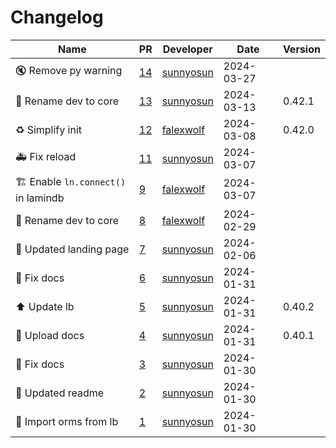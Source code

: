 # Changelog

<!-- prettier-ignore -->
Name | PR | Developer | Date | Version
--- | --- | --- | --- | ---
🔇 Remove py warning | [14](https://github.com/laminlabs/bionty/pull/14) | [sunnyosun](https://github.com/sunnyosun) | 2024-03-27 |
🚚 Rename dev to core | [13](https://github.com/laminlabs/bionty/pull/13) | [sunnyosun](https://github.com/sunnyosun) | 2024-03-13 | 0.42.1
♻️ Simplify init | [12](https://github.com/laminlabs/bionty/pull/12) | [falexwolf](https://github.com/falexwolf) | 2024-03-08 | 0.42.0
🚑️ Fix reload | [11](https://github.com/laminlabs/bionty/pull/11) | [sunnyosun](https://github.com/sunnyosun) | 2024-03-07 |
🏗️ Enable `ln.connect()` in lamindb | [9](https://github.com/laminlabs/bionty/pull/9) | [falexwolf](https://github.com/falexwolf) | 2024-03-07 |
🚚 Rename dev to core | [8](https://github.com/laminlabs/bionty/pull/8) | [falexwolf](https://github.com/falexwolf) | 2024-02-29 |
📝 Updated landing page | [7](https://github.com/laminlabs/bionty/pull/7) | [sunnyosun](https://github.com/sunnyosun) | 2024-02-06 |
💚 Fix docs | [6](https://github.com/laminlabs/bionty/pull/6) | [sunnyosun](https://github.com/sunnyosun) | 2024-01-31 |
⬆️ Update lb | [5](https://github.com/laminlabs/bionty/pull/5) | [sunnyosun](https://github.com/sunnyosun) | 2024-01-31 | 0.40.2
👷 Upload docs | [4](https://github.com/laminlabs/bionty/pull/4) | [sunnyosun](https://github.com/sunnyosun) | 2024-01-31 | 0.40.1
💚 Fix docs | [3](https://github.com/laminlabs/bionty/pull/3) | [sunnyosun](https://github.com/sunnyosun) | 2024-01-30 |
📝 Updated readme | [2](https://github.com/laminlabs/bionty/pull/2) | [sunnyosun](https://github.com/sunnyosun) | 2024-01-30 |
🎨 Import orms from lb | [1](https://github.com/laminlabs/bionty/pull/1) | [sunnyosun](https://github.com/sunnyosun) | 2024-01-30 |
